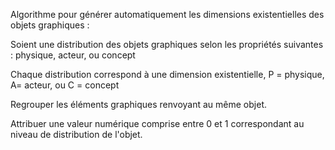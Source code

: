 Algorithme pour générer automatiquement les dimensions existentielles des objets graphiques :

Soient une distribution des objets graphiques selon les propriétés suivantes : physique, acteur, ou concept

Chaque distribution correspond à une dimension existentielle, P = physique, A= acteur, ou C = concept

Regrouper les éléments graphiques renvoyant au même objet.

Attribuer une valeur numérique comprise entre 0 et 1 correspondant au niveau de distribution de l'objet.
